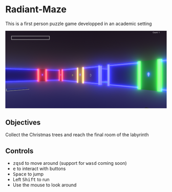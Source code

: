 # Radiant-Maze

This is a first person puzzle game developped in an academic setting

![Game screenshot](/radiant_maze_screenshot.png)

## Objectives

Collect the Christmas trees and reach the final room of the labyrinth

## Controls
- <kbd>z</kbd><kbd>q</kbd><kbd>s</kbd><kbd>d</kbd> to move around (support for <kbd>w</kbd><kbd>a</kbd><kbd>s</kbd><kbd>d</kbd> coming soon)  
- <kbd>e</kbd> to interact with buttons
- <kbd>Space</kbd> to jump
- Left <kbd>Shift</kbd> to run
- Use the mouse to look around
